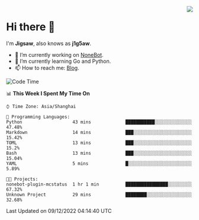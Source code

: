 <a href="#">
  <img align="right" src="https://github-readme-stats.vercel.app/api?username=j1g5awi&count_private=true&show_icons=true&title_color=80070B&text_color=B3B3B3&bg_color=212121&icon_color=80070B" />
</a>

# Hi there 👋

I'm **Jigsaw**, also knows as **j1g5aw**.

- 🔭 I’m currently working on [NoneBot](https://github.com/nonebot).
- 🌱 I’m currently learning Go and Python.
- 📫 How to reach me: [Blog](https://blog.maddestroyer.xyz/).

<!--START_SECTION:waka-->
![Code Time](http://img.shields.io/badge/Code%20Time-895%20hrs%2048%20mins-blue)

📊 **This Week I Spent My Time On** 

```text
⌚︎ Time Zone: Asia/Shanghai

💬 Programming Languages: 
Python                   43 mins             ███████████░░░░░░░░░░░░░░   47.48% 
Markdown                 14 mins             ███░░░░░░░░░░░░░░░░░░░░░░   15.42% 
TOML                     13 mins             ███░░░░░░░░░░░░░░░░░░░░░░   15.2% 
Bash                     13 mins             ███░░░░░░░░░░░░░░░░░░░░░░   15.04% 
YAML                     5 mins              █░░░░░░░░░░░░░░░░░░░░░░░░   5.89%

🐱‍💻 Projects: 
nonebot-plugin-mcstatus  1 hr 1 min          ████████████████░░░░░░░░░   67.32% 
Unknown Project          29 mins             ████████░░░░░░░░░░░░░░░░░   32.68%

```


 Last Updated on 09/12/2022 04:14:40 UTC
<!--END_SECTION:waka-->
